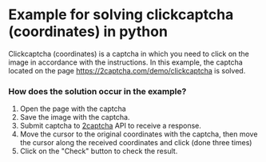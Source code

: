 # Example for solving clickcaptcha (coordinates) in python

Clickcaptcha (coordinates) is a captcha in which you need to click on the image in accordance with the instructions.
In this example, the captcha located on the page https://2captcha.com/demo/clickcaptcha is solved.

### How does the solution occur in the example?
1. Open the page with the captcha
2. Save the image with the captcha.
3. Submit captcha to [2captcha](https://2captcha.com/) API  to receive a response.
4. Move the cursor to the original coordinates with the captcha, then move the cursor along the received coordinates and click (done three times)
5. Click on the "Check" button to check the result.

